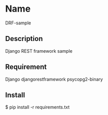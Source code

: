 Name
====

DRF-sample

## Description

Django REST framework sample

## Requirement

Django
djangorestframework
psycopg2-binary

## Install

$ pip install -r requirements.txt


